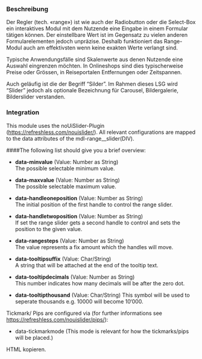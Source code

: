 ### Beschreibung
Der Regler (tech. «range») ist wie auch der Radiobutton oder die Select-Box ein interaktives Modul mit dem Nutzende eine Eingabe in einem Formular tätigen können. Der einstellbare Wert ist im Gegensatz zu vielen anderen Formularelementen jedoch unpräzise. Deshalb funktioniert das Range-Modul auch am effektivsten wenn keine exakten Werte verlangt sind.  

Typische Anwendungsfälle sind Skalenwerte aus denen Nutzende eine Auswahl eingrenzen möchten. In Onlineshops sind dies typischerweise Preise oder Grössen, in Reiseportalen Entfernungen oder Zeitspannen.

Auch geläufig ist die der Begriff “Silder”.  Im Rahmen dieses LSG wird “Slider” jedoch als optionale Bezeichnung für Carousel, Bildergalerie, Bilderslider verstanden. 


### Integration
This module uses the noUiSlider-Plugin (https://refreshless.com/nouislider/). All relevant configurations are mapped 
to the data attributes of the mdl-range__slider(DIV). 

####The following list should give you a brief overview:

- **data-minvalue** (Value: Number as String)  
The possible selectable minimum value.

- **data-maxvalue** (Value: Number as String)  
The possible selectable maximum value.

- **data-handleoneposition** (Value: Number as String)  
The initial position of the first handle to control the range slider.

- **data-handletwoposition** (Value: Number as String)  
If set the range slider gets a second handle to control and sets the position to the given value.

- **data-rangesteps** (Value: Number as String)  
The value represents a fix amount which the handles will move.

- **data-tooltipsuffix** (Value: Char/String)  
A string that will be attached at the end of the tooltip text.

- **data-tooltipdecimals** (Value: Number as String)  
This number indicates how many decimals will be after the zero dot.

- **data-tooltipthousand** (Value: Char/String)
This symbol will be used to seperate thousands e.g. 10000 will become 10‘000.

Tickmark/ Pips are configured via (for further informations see https://refreshless.com/nouislider/pips/):
- data-tickmarkmode (This mode is relevant for how the tickmarks/pips will be placed.)


HTML kopieren.
